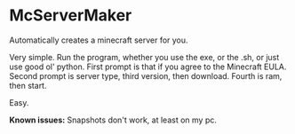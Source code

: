 # McServerMaker
Automatically creates a minecraft server for you.

Very simple. Run the program, whether you use the exe, or the .sh, or just use good ol' python.
First prompt is that if you agree to the Minecraft EULA.
Second prompt is server type, third version, then download.
Fourth is ram, then start.

Easy.

**Known issues:**
Snapshots don't work, at least on my pc.
